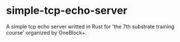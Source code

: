 # simple-tcp-echo-server
A simple tcp echo server writted in Rust for 'the 7th substrate training course' organized by OneBlock+.
